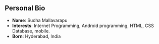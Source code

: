 ## Personal Bio
- __Name__: Sudha Mallavarapu
- __Interests__: Internet Programming, Android programming, HTML, CSS  Database, mobile.
- __Born__: Hyderabad, India

